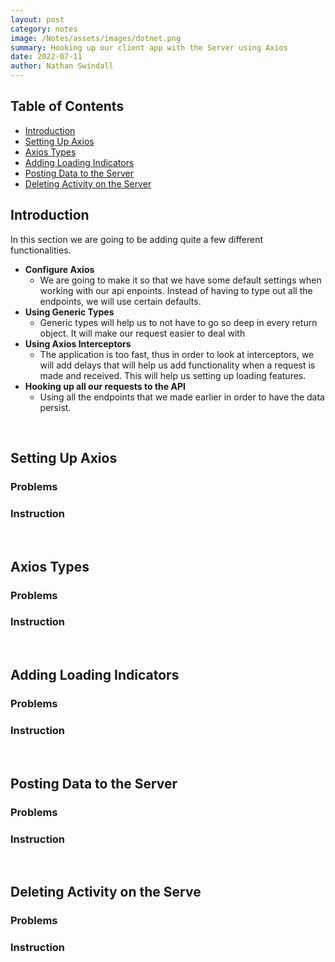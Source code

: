 ```yaml
---
layout: post
category: notes
image: /Notes/assets/images/dotnet.png
summary: Hooking up our client app with the Server using Axios
date: 2022-07-11
author: Nathan Swindall
---
```


<link rel="stylesheet" href="/blog-tech/assets/markdown.css">

## Table of Contents 

- [Introduction](#introduction)
- [Setting Up Axios](#setting-up-axios)
- [Axios Types](#axios-types)
- [Adding Loading Indicators](#adding-loading-indicators)
- [Posting Data to the Server](#posting-data-to-the-server)
- [Deleting Activity on the Server](#deleting-activity-on-the-server)


<div class="gradient">
	<h2 class="section__title" id="introduction"><strong>Introduction</strong></h2>
<div class="tblurb"  markdown=1>

In this section we are going to be adding quite a few different functionalities. 

- <strong>Configure Axios</strong>
    - We are going to make it so that we have some default settings when working with our api enpoints. Instead of having to type out all the endpoints, we will use certain defaults. 
- <strong>Using Generic Types</strong>
    - Generic types will help us to not have to go so deep in every return object. It will make our request easier to deal with 
- <strong>Using Axios Interceptors </strong>
    - The application is too fast, thus in order to look at interceptors, we will add delays that will help us add functionality when a request is made and received. This will help us setting up loading features. 
- <strong>Hooking up all our requests to the API </strong>
    - Using all the endpoints that we made earlier in order to have the data persist. 

</div>
</div><br/>


<div class="gradient">
	<h2 class="section__title" id="setting-up-axios"><strong>Setting Up Axios</strong></h2>
<div class="tblurb"  markdown=1>

### Problems 

### Instruction

</div>
</div><br/>

<div class="gradient">
	<h2 class="section__title" id="axios-types"><strong>Axios Types</strong></h2>
<div class="tblurb"  markdown=1>

### Problems 

### Instruction

</div>
</div><br/>

<div class="gradient">
	<h2 class="section__title" id="adding-loading-indicators"><strong>Adding Loading Indicators</strong></h2>
<div class="tblurb"  markdown=1>

### Problems 

### Instruction

</div>
</div><br/>

<div class="gradient">
	<h2 class="section__title" id="posting-data-to-the-server"><strong>Posting Data to the Server</strong></h2>
<div class="tblurb"  markdown=1>

### Problems 

### Instruction

</div>
</div><br/>

<div class="gradient">
	<h2 class="section__title" id="deleting-activity-on-the-server"><strong>Deleting Activity on the Serve</strong></h2>
<div class="tblurb"  markdown=1>

### Problems 

### Instruction

</div>
</div><br/>
